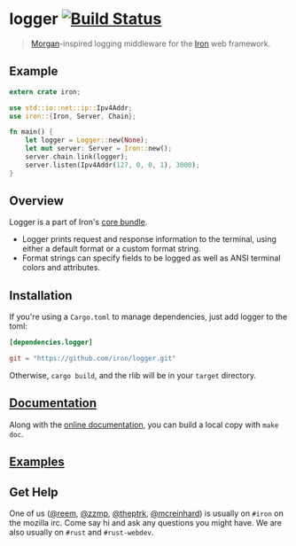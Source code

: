 logger [![Build Status](https://secure.travis-ci.org/iron/logger.png?branch=master)](https://travis-ci.org/iron/logger)
====

> [Morgan](https://github.com/expressjs/morgan)-inspired logging middleware for the [Iron](https://github.com/iron/iron) web framework.

## Example

```rust
extern crate iron;

use std::io::net::ip::Ipv4Addr;
use iron::{Iron, Server, Chain};

fn main() {
    let logger = Logger::new(None);
    let mut server: Server = Iron::new();
    server.chain.link(logger);
    server.listen(Ipv4Addr(127, 0, 0, 1), 3000);
}
```

## Overview

Logger is a part of Iron's [core bundle](https://github.com/iron/core).

- Logger prints request and response information to the terminal, using either a default format or a custom format string.
- Format strings can specify fields to be logged as well as ANSI terminal colors and attributes.

## Installation

If you're using a `Cargo.toml` to manage dependencies, just add logger to the toml:

```toml
[dependencies.logger]

git = "https://github.com/iron/logger.git"
```

Otherwise, `cargo build`, and the rlib will be in your `target` directory.

## [Documentation](http://docs.ironframework.io/logger)

Along with the [online documentation](http://docs.ironframework.io/logger),
you can build a local copy with `make doc`.

## [Examples](/examples)

## Get Help

One of us ([@reem](https://github.com/reem/), [@zzmp](https://github.com/zzmp/),
[@theptrk](https://github.com/theptrk/), [@mcreinhard](https://github.com/mcreinhard))
is usually on `#iron` on the mozilla irc. Come say hi and ask any questions you might have.
We are also usually on `#rust` and `#rust-webdev`.

